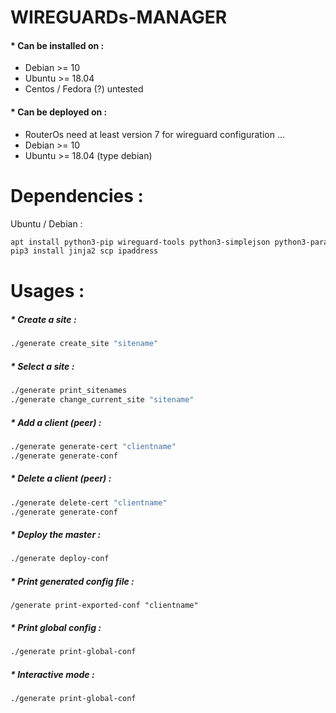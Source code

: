 # WIREGUARDs-MANAGER

#### * Can be installed on  :
* Debian >= 10 
* Ubuntu >= 18.04
* Centos / Fedora (?) untested

#### * Can be deployed on  :

* RouterOs need at least version 7 for wireguard configuration ...
* Debian >= 10
* Ubuntu >= 18.04 (type debian)

# Dependencies :
Ubuntu / Debian :
```bash
apt install python3-pip wireguard-tools python3-simplejson python3-paramiko
pip3 install jinja2 scp ipaddress
```

# Usages :
##### * Create a site :
```bash
./generate create_site "sitename"
```

##### * Select a site :
```bash
./generate print_sitenames
./generate change_current_site "sitename"
```

##### * Add a client (peer) :
```bash
./generate generate-cert "clientname"
./generate generate-conf
```

##### * Delete a client (peer) :
```bash
./generate delete-cert "clientname"
./generate generate-conf
```

##### * Deploy the master :
```bash
./generate deploy-conf
```

##### * Print generated config file :
```
/generate print-exported-conf "clientname"
```

##### * Print global config :
```bash
./generate print-global-conf
```

##### * Interactive mode :
```bash
./generate print-global-conf
```